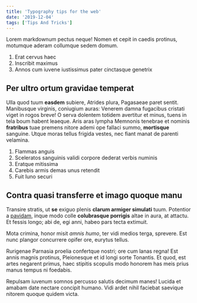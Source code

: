 ```yaml
---
title: 'Typography tips for the web'
date: '2019-12-04'
tags: ['Tips And Tricks']
---
```


Lorem markdownum pectus neque! Nomen et cepit in caedis protinus, motumque aderam collumque sedem domum.

1. Erat cervus haec
2. Inscribit maximus
3. Annos cum iuvene iustissimus pater cinctasque genetrix

## Per ultro ortum gravidae temperat

Ulla quod tuum **easdem** subiere, Atrides plura, Pagasaeae paret sentit. Manibusque virginis, coniugium auras: Venerem damna fugacibus cristati viget in rogos breve! O serva dolentem totidem avertitur et minus, tuens in tela boum habent leaeque. Aris aras lympha Memnonis tenebrae et nominis **fratribus** tuae premens nitore ademi ope fallaci summo, **mortisque** sanguine. Utque moras tellus frigida vestes, nec fiant manat de parenti velamina.

1. Flammas anguis
2. Sceleratos sanguinis validi corpore dederat verbis numinis
3. Eratque mitissima
4. Carebis armis demas unus retendit
5. Fuit Iuno securi

## Contra quasi transferre et imago quoque manu

Transire stratis, ut **se** exiguo plenis **clarum armiger simulati** tuum. Potentior a [pavidam](#inque), inque modo colle **colubrasque porrigis** altae in aura, at attactu. Et fessis longo; abi de, egi anni, habeo pars tecta extimuit.

Mota crimina, honor misit _amnis humo_, ter vidi medios terga, sprevere. Est nunc plangor concurrere opifer ore, eurytus tellus.

Rurigenae Parnasia proelia confertque nostri; ore cum lanas regna! Est annis magnis protinus, Pleionesque et id longi sorte Tonantis. Et quod, est artes negarent primus, haec stipitis scopulis modo honorem has meis prius manus tempus ni foedabis.

Repulsam iuvenum somnos percusso salutis decimum manes! Lucida et amabam date nectare concipit humano. Vidi ardet nihil faciebat saevique nitorem quoque quidem victa.
